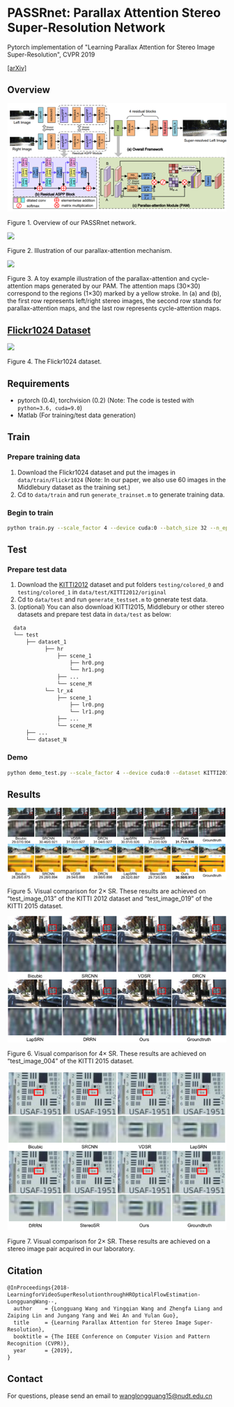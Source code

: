 # PASSRnet: Parallax Attention Stereo Super-Resolution Network
Pytorch implementation of "Learning Parallax Attention for Stereo Image Super-Resolution", CVPR 2019

[[arXiv]](https://arxiv.org/abs/1903.05784) 

## Overview
![overview](./Figs/Overview.png)

Figure 1. Overview of our PASSRnet network.

<img width="400" src="https://github.com/LongguangWang/PASSRnet/blob/master/Figs/Parallax-attention.png"/></div>

Figure 2. Illustration of our parallax-attention mechanism. 

<img width="500" src="https://github.com/LongguangWang/PASSRnet/blob/master/Figs/Toy-example.png"/></div>

Figure 3. A toy example illustration of the parallax-attention and cycle-attention maps generated by our PAM.
The attention maps (30×30) correspond to the regions (1×30) marked by a yellow stroke. In (a) and (b), the first row
represents left/right stereo images, the second row stands for parallax-attention maps, and the last row represents cycle-attention maps.

## [Flickr1024 Dataset](https://yingqianwang.github.io/Flickr1024/)

<img width="500" src="https://github.com/LongguangWang/PASSRnet/blob/master/Figs/Flickr1024.jpg"/></div>

Figure 4. The Flickr1024 dataset.

## Requirements
- pytorch (0.4), torchvision (0.2) (Note: The code is tested with `python=3.6, cuda=9.0`)
- Matlab (For training/test data generation)

## Train
### Prepare training data
1. Download the Flickr1024 dataset and put the images in `data/train/Flickr1024` 
(Note: In our paper, we also use 60 images in the Middlebury dataset as the training set.)
2. Cd to `data/train` and run `generate_trainset.m` to generate training data.

### Begin to train
```bash
python train.py --scale_factor 4 --device cuda:0 --batch_size 32 --n_epochs 80 --n_steps 30
```

## Test
### Prepare test data
1. Download the [KITTI2012](http://www.cvlibs.net/datasets/kitti/eval_stereo_flow.php?benchmark=stereo) dataset and put folders `testing/colored_0` and `testing/colored_1` in `data/test/KITTI2012/original` 
2. Cd to `data/test` and run `generate_testset.m` to generate test data.
3. (optional) You can also download KITTI2015, Middlebury or other stereo datasets and prepare test data in `data/test` as below:
```
  data
  └── test
      ├── dataset_1
            ├── hr
			    ├── scene_1
                    ├── hr0.png
                    └── hr1.png
				├── ...
				└── scene_M
            └── lr_x4
                ├── scene_1
					├── lr0.png
					└── lr1.png
				├── ...
				└── scene_M
      ├── ...
      └── dataset_N
```

### Demo
```bash
python demo_test.py --scale_factor 4 --device cuda:0 --dataset KITTI2012
```

## Results
![2x](./Figs/results_2x_KITTI2012_KITTI2015.png)

Figure 5. Visual comparison for 2× SR. These results are achieved on “test_image_013” of the KITTI 2012 dataset and “test_image_019” of the KITTI 2015 dataset. 

![4x](./Figs/results_4x_KITTI2015.png)

Figure 6. Visual comparison for 4× SR. These results are achieved on “test_image_004” of the KITTI 2015 dataset.

![2x](./Figs/results_2x_lab.png)

Figure 7. Visual comparison for 2× SR. These results are achieved on a stereo image pair acquired in our laboratory.

## Citation
```
@InProceedings{2018-LearningforVideoSuperResolutionthroughHROpticalFlowEstimation-LongguangWang--,
  author    = {Longguang Wang and Yingqian Wang and Zhengfa Liang and Zaiping Lin and Jungang Yang and Wei An and Yulan Guo},
  title     = {Learning Parallax Attention for Stereo Image Super-Resolution},
  booktitle = {The IEEE Conference on Computer Vision and Pattern Recognition (CVPR)},
  year      = {2019},
}
```
## Contact
For questions, please send an email to wanglongguang15@nudt.edu.cn
